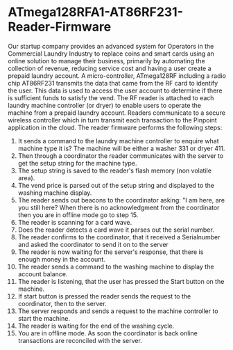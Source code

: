 # ATmega128RFA1-AT86RF231-Reader-Firmware
Our startup company provides an advanced system for Operators in the Commercial Laundry Industry to replace coins and smart cards using an online solution to manage their business, primarily by automating the collection of revenue, reducing service cost and having a user create a prepaid laundry account. 
A micro-controller, ATmega128RF including a radio chip AT86RF231 transmits the data that came from the RF card to identify the user. This data is used to access the user account to determine if there is sufficient funds to satisfy the vend.  The RF reader is attached to each laundry machine controller (or dryer) to enable users to operate the machine from a prepaid laundry account. Readers communicate to a secure wireless controller which in turn transmit each transaction to the Pinpoint application in the cloud.
The reader firmware performs the following steps:

1. It sends a command to the laundry machine controller to enquire what machine type it is?
  The machine will be either a washer 331 or dryer 411.
2. Then through a coordinator the reader communicates with the server to get the setup string for the machine type.
3. The setup string is saved to the reader's flash memory (non volatile area).
4. The vend price is parsed out of the setup string and displayed to the washing machine display.
5. The reader sends out beacons to the coordinator asking: "I am here, are you still here? When there is no acknowledgment from the coordinator then you are in offline mode go to step 15.
6. The reader is scanning for a card wave.
7. Does the reader detects a card wave it parses out the serial number.
8. The reader confirms to the coordinator, that it received a Serialnumber and asked the coordinator to send it on to the server
9. The reader is now waiting for the server's response, that there is enough money in the account.
10. The reader sends a command to the washing machine to display the account balance.
11. The reader is listening, that the user has pressed the Start button on the machine.
12. If start button is pressed the reader sends the request to the coordinator, then to the server.
13. The server responds and sends a request to the machine controller to start the machine.
14. The reader is waiting for the end of the washing cycle. 
15. You are in offline mode. As soon the coordinator is back online transactions are reconciled with the server.





